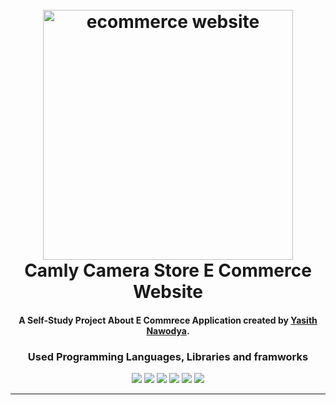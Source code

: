 <h1 align="center">
  <br>
  <a href="https://camly-e-commerce-website.vercel.app/"><img src="https://github.com/Yasith8/Camly-E-Commerce-Website/assets/90121062/53cfb898-0aa4-46ec-9a30-d2199218a322" alt="ecommerce website" width="400" height="`180"></a>
  <br>
  Camly Camera Store E Commerce Website
  <br>
</h1>

<h4 align="center">A Self-Study Project About E Commrece Application created by <a href="https://github.com/Yasith8" target="_blank">Yasith Nawodya</a>.</h4>
<h3 align="center">Used Programming Languages, Libraries and framworks</h3>
<p align="center">
  <span><img src="https://img.shields.io/badge/Javascript-white?logo=javascript"></span>
    <span><img src="https://img.shields.io/badge/HTML-white?logo=html5"></span>
    <span><img src="https://img.shields.io/badge/CSS-black?logo=css3"></span>
  <span><img src="https://img.shields.io/badge/Tailwindcss-white?logo=tailwind"></span>
   <span><img src="https://img.shields.io/badge/React-black?logo=react"></span>
<span><img src="https://img.shields.io/badge/NodeJS-Yellow?logo=node.js"></span>
   
</p>
<hr/>
